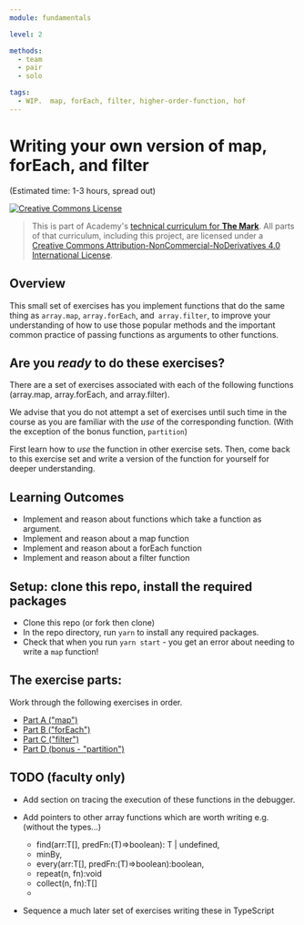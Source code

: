 ```yaml
---
module: fundamentals

level: 2

methods:
  - team
  - pair
  - solo

tags:
  - WIP.  map, forEach, filter, higher-order-function, hof
---
```


# Writing your own version of map, forEach, and filter

(Estimated time: 1-3 hours, spread out)

<a rel="license" href="http://creativecommons.org/licenses/by-nc-nd/4.0/"><img alt="Creative Commons License" style="border-width:0" src="https://i.creativecommons.org/l/by-nc-nd/4.0/88x31.png" /></a>

> This is part of Academy's [technical curriculum for **The Mark**](https://github.com/WeAreAcademy/curriculum-mark). All parts of that curriculum, including this project, are licensed under a <a rel="license" href="http://creativecommons.org/licenses/by-nc-nd/4.0/">Creative Commons Attribution-NonCommercial-NoDerivatives 4.0 International License</a>.

## Overview

This small set of exercises has you implement functions that do the same thing as `array.map`, `array.forEach`, and` array.filter`, to improve your understanding of how to use those popular methods and the important common practice of passing functions as arguments to other functions.

## Are you _ready_ to do these exercises?

There are a set of exercises associated with each of the following functions (array.map, array.forEach, and array.filter).

We advise that you do not attempt a set of exercises until such time in the course as you are familiar with the _use_ of the corresponding function. (With the exception of the bonus function, `partition`)

First learn how to _use_ the function in other exercise sets. Then, come back to this exercise set and write a version of the function for yourself for deeper understanding.

## Learning Outcomes

- Implement and reason about functions which take a function as argument.
- Implement and reason about a map function
- Implement and reason about a forEach function
- Implement and reason about a filter function

## Setup: clone this repo, install the required packages

- Clone this repo (or fork then clone)
- In the repo directory, run `yarn` to install any required packages.
- Check that when you run `yarn start` - you get an error about needing to write a `map` function!

## The exercise parts:

Work through the following exercises in order.

- [Part A ("map")](./README-A.md)
- [Part B ("forEach")](./README-B.md)
- [Part C ("filter")](./README-C.md)
- [Part D (bonus - "partition")](./README-D.md)

## TODO (faculty only)

- Add section on tracing the execution of these functions in the debugger.

- Add pointers to other array functions which are worth writing
  e.g. (without the types...)

  - find<T>(arr:T[], predFn:(T)=>boolean): T | undefined,
  - minBy,
  - every<T>(arr:T[], predFn:(T)=>boolean):boolean,
  - repeat(n, fn):void
  - collect(n, fn):T[]
  -

- Sequence a much later set of exercises writing these in TypeScript
